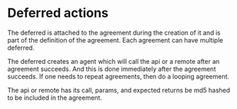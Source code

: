 # Deferred actions 

The deferred is attached to the agreement during the creation of it and is part of the definition of the agreement.
Each agreement can have multiple deferred.

The deferred creates an agent which will call the api or a remote after an agreement succeeds.
And this is done immediately after the agreement succeeds.
If one needs to repeat agreements, then do a looping agreement.

The api or remote has its call, params, and expected returns be md5 hashed to be included in the agreement.
